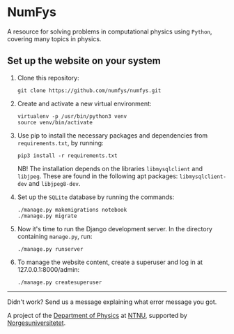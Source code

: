 # NumFys
A resource for solving problems in computational physics using <code>Python</code>, covering many topics in physics.

## Set up the website on your system
1. Clone this repository:
    ```
    git clone https://github.com/numfys/numfys.git
    ```
2. Create and activate a new virtual environment:
    ```
    virtualenv -p /usr/bin/python3 venv
    source venv/bin/activate
    ```
3. Use pip to install the necessary packages and dependencies from `requirements.txt`, by running:

    ```
    pip3 install -r requirements.txt
    ```
    NB! The installation depends on the libraries `libmysqlclient` and `libjpeg`.
    These are found in the following apt packages: `libmysqlclient-dev` and `libjpeg8-dev`.
4. Set up the `SQLite` database by running the commands:

    ```
    ./manage.py makemigrations notebook
    ./manage.py migrate
    ```
5. Now it's time to run the Django development server. In the directory containing `manage.py`, run:

    ```
    ./manage.py runserver
    ```
6. To manage the website content, create a superuser and log in at 127.0.0.1:8000/admin:
    ```
    ./manage.py createsuperuser
    ```
---

Didn't work? Send us a message explaining what error message you got.

A project of the [Department of Physics](https://www.ntnu.edu/physics) at [NTNU](https://www.ntnu.edu/), supported by [Norgesuniversitetet](https://norgesuniversitetet.no).

